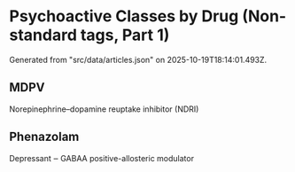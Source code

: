 # Psychoactive Classes by Drug (Non-standard tags, Part 1)

Generated from "src/data/articles.json" on 2025-10-19T18:14:01.493Z.

## MDPV
Norepinephrine–dopamine reuptake inhibitor (NDRI)

## Phenazolam
Depressant ‒ GABAA positive-allosteric modulator
